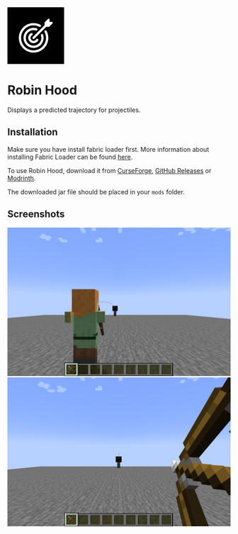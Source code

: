 <img src="src/main/resources/assets/robinhood/icon.png" width="128">

# Robin Hood

Displays a predicted trajectory for projectiles.

## Installation

Make sure you have install fabric loader first. More information about installing Fabric Loader can be found [here](https://fabricmc.net/use/).

To use Robin Hood, download it from [CurseForge](https://www.curseforge.com/minecraft/mc-mods/robinhood), [GitHub Releases](https://github.com/sebastianrasor/robinhood/releases) or [Modrinth](https://modrinth.com/mod/robinhood).

The downloaded jar file should be placed in your `mods` folder.

## Screenshots

<img src="images/2022-09-09_00.27.47.png">
<img src="images/2022-09-09_00.28.01.png">